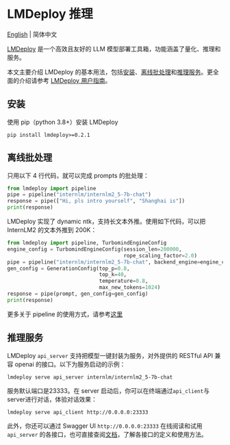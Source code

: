 # LMDeploy 推理

[English](lmdeploy.md) | 简体中文

[LMDeploy](https://github.com/InternLM/lmdeploy) 是一个高效且友好的 LLM 模型部署工具箱，功能涵盖了量化、推理和服务。

本文主要介绍 LMDeploy 的基本用法，包括[安装](#安装)、[离线批处理](#离线批处理)和[推理服务](#推理服务)。更全面的介绍请参考 [LMDeploy 用户指南](https://lmdeploy.readthedocs.io/zh-cn/latest/)。

## 安装

使用 pip（python 3.8+）安装 LMDeploy

```shell
pip install lmdeploy>=0.2.1
```

## 离线批处理

只用以下 4 行代码，就可以完成 prompts 的批处理：

```python
from lmdeploy import pipeline
pipe = pipeline("internlm/internlm2_5-7b-chat")
response = pipe(["Hi, pls intro yourself", "Shanghai is"])
print(response)
```

LMDeploy 实现了 dynamic ntk，支持长文本外推。使用如下代码，可以把 InternLM2 的文本外推到 200K：

```python
from lmdeploy import pipeline, TurbomindEngineConfig
engine_config = TurbomindEngineConfig(session_len=200000,
                                      rope_scaling_factor=2.0)
pipe = pipeline("internlm/internlm2_5-7b-chat", backend_engine=engine_config)
gen_config = GenerationConfig(top_p=0.8,
                              top_k=40,
                              temperature=0.8,
                              max_new_tokens=1024)
response = pipe(prompt, gen_config=gen_config)
print(response)
```

更多关于 pipeline 的使用方式，请参考[这里](https://lmdeploy.readthedocs.io/zh-cn/latest/inference/pipeline.html)

## 推理服务

LMDeploy `api_server` 支持把模型一键封装为服务，对外提供的 RESTful API 兼容 openai 的接口。以下为服务启动的示例：

```shell
lmdeploy serve api_server internlm/internlm2_5-7b-chat
```

服务默认端口是23333。在 server 启动后，你可以在终端通过`api_client`与server进行对话，体验对话效果：

```shell
lmdeploy serve api_client http://0.0.0.0:23333
```

此外，你还可以通过 Swagger UI `http://0.0.0.0:23333` 在线阅读和试用 `api_server` 的各接口，也可直接查阅[文档](https://lmdeploy.readthedocs.io/zh-cn/latest/serving/restful_api.html)，了解各接口的定义和使用方法。

